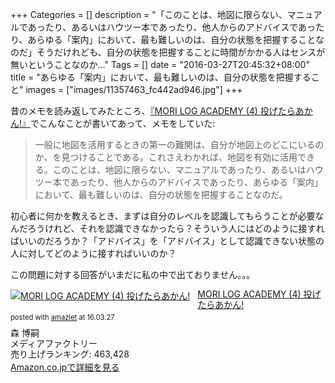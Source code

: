 +++
Categories = []
description = "「このことは、地図に限らない、マニュアルであったり、あるいはハウツー本であったり、他人からのアドバイスであったり、あらゆる「案内」において、最も難しいのは、自分の状態を把握することなのだ」そうだけれども、自分の状態を把握することに時間がかかる人はセンスが無いということなのか…"
Tags = []
date = "2016-03-27T20:45:32+08:00"
title = "あらゆる「案内」において、最も難しいのは、自分の状態を把握すること"
images = ["images/11357463_fc442ad946.jpg"]
+++

昔のメモを読み返してみたところ、<a href="https://www.amazon.co.jp/exec/obidos/ASIN/4840117713/simsnes-22/ref=nosim/" name="amazletlink" target="_blank">『MORI LOG ACADEMY (4) 投げたらあかん!』</a>でこんなことが書いてあって、メモをしていた:

> 一般に地図を活用するときの第一の難関は、自分が地図上のどこにいるのか、を見つけることである。これさえわかれば、地図を有効に活用できる。このことは、地図に限らない、マニュアルであったり、あるいはハウツー本であったり、他人からのアドバイスであったり、あらゆる「案内」において、最も難しいのは、自分の状態を把握することなのだ。

初心者に何かを教えるとき、まずは自分のレベルを認識してもらうことが必要なんだろうけれど、それを認識できなかったら？そういう人にはどのように接すればいいのだろうか？「アドバイス」を「アドバイス」として認識できない状態の人に対してどのように接すればいいのか？

この問題に対する回答がいまだに私の中で出ておりません。。。


<div class="amazlet-box" style="margin-bottom:0px;"><div class="amazlet-image" style="float:left;margin:0px 12px 1px 0px;"><a href="https://www.amazon.co.jp/exec/obidos/ASIN/4840117713/simsnes-22/ref=nosim/" name="amazletlink" target="_blank"><img src="https://images-na.ssl-images-amazon.com/images/I/514lRnSc2HL._SL160_.jpg" alt="MORI LOG ACADEMY (4) 投げたらあかん!" style="border: none;" /></a></div><div class="amazlet-info" style="line-height:120%; margin-bottom: 10px"><div class="amazlet-name" style="margin-bottom:10px;line-height:120%"><a href="https://www.amazon.co.jp/exec/obidos/ASIN/4840117713/simsnes-22/ref=nosim/" name="amazletlink" target="_blank">MORI LOG ACADEMY (4) 投げたらあかん!</a><div class="amazlet-powered-date" style="font-size:80%;margin-top:5px;line-height:120%">posted with <a href="http://www.amazlet.com/" title="amazlet" target="_blank">amazlet</a> at 16.03.27</div></div><div class="amazlet-detail">森 博嗣 <br />メディアファクトリー <br />売り上げランキング: 463,428<br /></div><div class="amazlet-sub-info" style="float: left;"><div class="amazlet-link" style="margin-top: 5px"><a href="https://www.amazon.co.jp/exec/obidos/ASIN/4840117713/simsnes-22/ref=nosim/" name="amazletlink" target="_blank">Amazon.co.jpで詳細を見る</a></div></div></div><div class="amazlet-footer" style="clear: left"></div></div>
